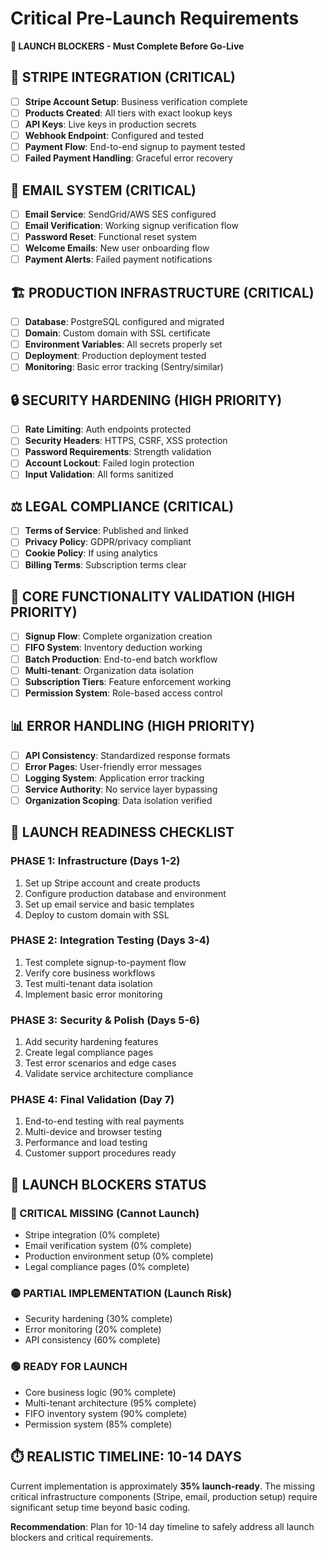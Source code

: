 
# Critical Pre-Launch Requirements

**🚨 LAUNCH BLOCKERS - Must Complete Before Go-Live**

## 🔐 **STRIPE INTEGRATION** (CRITICAL)
- [ ] **Stripe Account Setup**: Business verification complete
- [ ] **Products Created**: All tiers with exact lookup keys
- [ ] **API Keys**: Live keys in production secrets
- [ ] **Webhook Endpoint**: Configured and tested
- [ ] **Payment Flow**: End-to-end signup to payment tested
- [ ] **Failed Payment Handling**: Graceful error recovery

## 📧 **EMAIL SYSTEM** (CRITICAL)
- [ ] **Email Service**: SendGrid/AWS SES configured
- [ ] **Email Verification**: Working signup verification flow
- [ ] **Password Reset**: Functional reset system
- [ ] **Welcome Emails**: New user onboarding flow
- [ ] **Payment Alerts**: Failed payment notifications

## 🏗️ **PRODUCTION INFRASTRUCTURE** (CRITICAL)
- [ ] **Database**: PostgreSQL configured and migrated
- [ ] **Domain**: Custom domain with SSL certificate
- [ ] **Environment Variables**: All secrets properly set
- [ ] **Deployment**: Production deployment tested
- [ ] **Monitoring**: Basic error tracking (Sentry/similar)

## 🔒 **SECURITY HARDENING** (HIGH PRIORITY)
- [ ] **Rate Limiting**: Auth endpoints protected
- [ ] **Security Headers**: HTTPS, CSRF, XSS protection
- [ ] **Password Requirements**: Strength validation
- [ ] **Account Lockout**: Failed login protection
- [ ] **Input Validation**: All forms sanitized

## ⚖️ **LEGAL COMPLIANCE** (CRITICAL)
- [ ] **Terms of Service**: Published and linked
- [ ] **Privacy Policy**: GDPR/privacy compliant
- [ ] **Cookie Policy**: If using analytics
- [ ] **Billing Terms**: Subscription terms clear

## 🧪 **CORE FUNCTIONALITY VALIDATION** (HIGH PRIORITY)
- [ ] **Signup Flow**: Complete organization creation
- [ ] **FIFO System**: Inventory deduction working
- [ ] **Batch Production**: End-to-end batch workflow
- [ ] **Multi-tenant**: Organization data isolation
- [ ] **Subscription Tiers**: Feature enforcement working
- [ ] **Permission System**: Role-based access control

## 📊 **ERROR HANDLING** (HIGH PRIORITY)
- [ ] **API Consistency**: Standardized response formats
- [ ] **Error Pages**: User-friendly error messages
- [ ] **Logging System**: Application error tracking
- [ ] **Service Authority**: No service layer bypassing
- [ ] **Organization Scoping**: Data isolation verified

## 🎯 **LAUNCH READINESS CHECKLIST**

### **PHASE 1: Infrastructure (Days 1-2)**
1. Set up Stripe account and create products
2. Configure production database and environment
3. Set up email service and basic templates
4. Deploy to custom domain with SSL

### **PHASE 2: Integration Testing (Days 3-4)**
1. Test complete signup-to-payment flow
2. Verify core business workflows
3. Test multi-tenant data isolation
4. Implement basic error monitoring

### **PHASE 3: Security & Polish (Days 5-6)**
1. Add security hardening features
2. Create legal compliance pages
3. Test error scenarios and edge cases
4. Validate service architecture compliance

### **PHASE 4: Final Validation (Day 7)**
1. End-to-end testing with real payments
2. Multi-device and browser testing
3. Performance and load testing
4. Customer support procedures ready

## 🚫 **LAUNCH BLOCKERS STATUS**

### **🔴 CRITICAL MISSING (Cannot Launch)**
- Stripe integration (0% complete)
- Email verification system (0% complete)
- Production environment setup (0% complete)
- Legal compliance pages (0% complete)

### **🟡 PARTIAL IMPLEMENTATION (Launch Risk)**
- Security hardening (30% complete)
- Error monitoring (20% complete)
- API consistency (60% complete)

### **🟢 READY FOR LAUNCH**
- Core business logic (90% complete)
- Multi-tenant architecture (95% complete)
- FIFO inventory system (90% complete)
- Permission system (85% complete)

## ⏱️ **REALISTIC TIMELINE: 10-14 DAYS**

Current implementation is approximately **35% launch-ready**. The missing critical infrastructure components (Stripe, email, production setup) require significant setup time beyond basic coding.

**Recommendation**: Plan for 10-14 day timeline to safely address all launch blockers and critical requirements.
